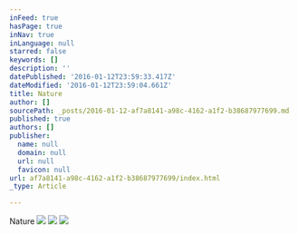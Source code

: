 ```yaml
---
inFeed: true
hasPage: true
inNav: true
inLanguage: null
starred: false
keywords: []
description: ''
datePublished: '2016-01-12T23:59:33.417Z'
dateModified: '2016-01-12T23:59:04.661Z'
title: Nature
author: []
sourcePath: _posts/2016-01-12-af7a8141-a98c-4162-a1f2-b38687977699.md
published: true
authors: []
publisher:
  name: null
  domain: null
  url: null
  favicon: null
url: af7a8141-a98c-4162-a1f2-b38687977699/index.html
_type: Article

---
```

Nature
![](https://the-grid-user-content.s3-us-west-2.amazonaws.com/4d69fe75-e55f-458b-9101-71e242154de0.jpg)
![](https://the-grid-user-content.s3-us-west-2.amazonaws.com/4b72da3e-ca8a-4d16-9d3b-6e6cc70631eb.jpg)
![](https://the-grid-user-content.s3-us-west-2.amazonaws.com/537b01b4-b2ec-42bb-84f6-950a415ec0ea.jpg)